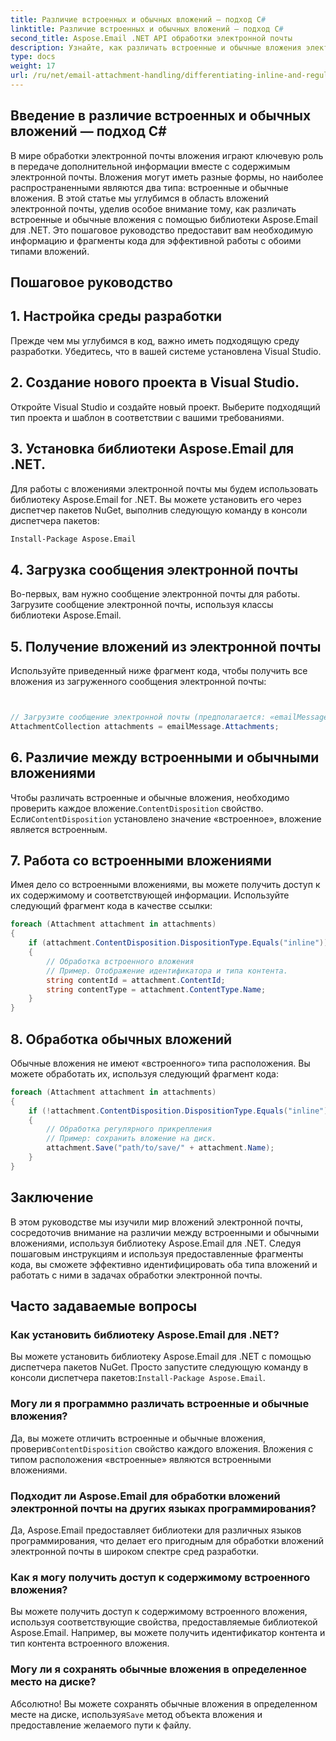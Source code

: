 ```yaml
---
title: Различие встроенных и обычных вложений — подход C#
linktitle: Различие встроенных и обычных вложений — подход C#
second_title: Aspose.Email .NET API обработки электронной почты
description: Узнайте, как различать встроенные и обычные вложения электронной почты с помощью Aspose.Email для .NET. Подробное руководство с примерами кода.
type: docs
weight: 17
url: /ru/net/email-attachment-handling/differentiating-inline-and-regular-attachments-csharp-approach/
---
```


## Введение в различие встроенных и обычных вложений — подход C#

В мире обработки электронной почты вложения играют ключевую роль в передаче дополнительной информации вместе с содержимым электронной почты. Вложения могут иметь разные формы, но наиболее распространенными являются два типа: встроенные и обычные вложения. В этой статье мы углубимся в область вложений электронной почты, уделив особое внимание тому, как различать встроенные и обычные вложения с помощью библиотеки Aspose.Email для .NET. Это пошаговое руководство предоставит вам необходимую информацию и фрагменты кода для эффективной работы с обоими типами вложений.

## Пошаговое руководство

## 1. Настройка среды разработки

Прежде чем мы углубимся в код, важно иметь подходящую среду разработки. Убедитесь, что в вашей системе установлена Visual Studio.

## 2. Создание нового проекта в Visual Studio.

Откройте Visual Studio и создайте новый проект. Выберите подходящий тип проекта и шаблон в соответствии с вашими требованиями.

## 3. Установка библиотеки Aspose.Email для .NET.

Для работы с вложениями электронной почты мы будем использовать библиотеку Aspose.Email for .NET. Вы можете установить его через диспетчер пакетов NuGet, выполнив следующую команду в консоли диспетчера пакетов:

```bash
Install-Package Aspose.Email
```

## 4. Загрузка сообщения электронной почты

Во-первых, вам нужно сообщение электронной почты для работы. Загрузите сообщение электронной почты, используя классы библиотеки Aspose.Email.

## 5. Получение вложений из электронной почты

Используйте приведенный ниже фрагмент кода, чтобы получить все вложения из загруженного сообщения электронной почты:

```csharp


// Загрузите сообщение электронной почты (предполагается: «emailMessage»)
AttachmentCollection attachments = emailMessage.Attachments;
```

## 6. Различие между встроенными и обычными вложениями

Чтобы различать встроенные и обычные вложения, необходимо проверить каждое вложение.`ContentDisposition` свойство. Если`ContentDisposition` установлено значение «встроенное», вложение является встроенным.

## 7. Работа со встроенными вложениями

Имея дело со встроенными вложениями, вы можете получить доступ к их содержимому и соответствующей информации. Используйте следующий фрагмент кода в качестве ссылки:

```csharp
foreach (Attachment attachment in attachments)
{
    if (attachment.ContentDisposition.DispositionType.Equals("inline"))
    {
        // Обработка встроенного вложения
        // Пример. Отображение идентификатора и типа контента.
        string contentId = attachment.ContentId;
        string contentType = attachment.ContentType.Name;
    }
}
```

## 8. Обработка обычных вложений

Обычные вложения не имеют «встроенного» типа расположения. Вы можете обработать их, используя следующий фрагмент кода:

```csharp
foreach (Attachment attachment in attachments)
{
    if (!attachment.ContentDisposition.DispositionType.Equals("inline"))
    {
        // Обработка регулярного прикрепления
        // Пример: сохранить вложение на диск.
        attachment.Save("path/to/save/" + attachment.Name);
    }
}
```

## Заключение

В этом руководстве мы изучили мир вложений электронной почты, сосредоточив внимание на различии между встроенными и обычными вложениями, используя библиотеку Aspose.Email для .NET. Следуя пошаговым инструкциям и используя предоставленные фрагменты кода, вы сможете эффективно идентифицировать оба типа вложений и работать с ними в задачах обработки электронной почты.

## Часто задаваемые вопросы

### Как установить библиотеку Aspose.Email для .NET?

 Вы можете установить библиотеку Aspose.Email для .NET с помощью диспетчера пакетов NuGet. Просто запустите следующую команду в консоли диспетчера пакетов:`Install-Package Aspose.Email`.

### Могу ли я программно различать встроенные и обычные вложения?

 Да, вы можете отличить встроенные и обычные вложения, проверив`ContentDisposition` свойство каждого вложения. Вложения с типом расположения «встроенные» являются встроенными вложениями.

### Подходит ли Aspose.Email для обработки вложений электронной почты на других языках программирования?

Да, Aspose.Email предоставляет библиотеки для различных языков программирования, что делает его пригодным для обработки вложений электронной почты в широком спектре сред разработки.

### Как я могу получить доступ к содержимому встроенного вложения?

Вы можете получить доступ к содержимому встроенного вложения, используя соответствующие свойства, предоставляемые библиотекой Aspose.Email. Например, вы можете получить идентификатор контента и тип контента встроенного вложения.

### Могу ли я сохранять обычные вложения в определенное место на диске?

 Абсолютно! Вы можете сохранять обычные вложения в определенном месте на диске, используя`Save` метод объекта вложения и предоставление желаемого пути к файлу.